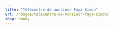 ```yaml
---
title: "Télécentre de monsieur Faya Simon"
url: /nongoa/telecentre-de-monsieur-faya-simon/
shop: Handy
---
```

